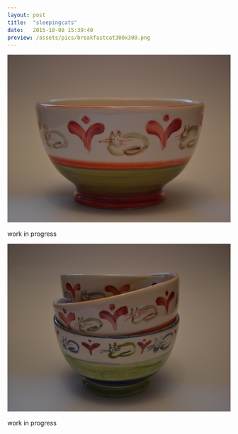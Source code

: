 ```yaml
---
layout: post
title:  "sleepingcats"
date:   2015-10-08 15:39:40
preview: /assets/pics/breakfastcat300x300.png
---
```


![La mia ciotolotta](/assets/pics/breakfastcat800x600.png)

work in progress

![La mia ciotolotta](/assets/pics/breakfastcats800x600.png)

work in progress
